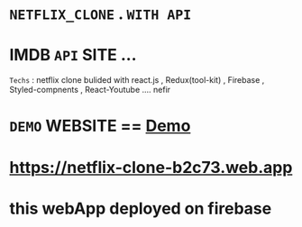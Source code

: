 # ` NETFLIX_CLONE ` . ` WITH API `
# IMDB `API` SITE ...

`Techs` : netflix clone bulided with react.js , Redux(tool-kit) , Firebase , Styled-compnents , React-Youtube ....
nefir
# `DEMO` WEBSITE == [Demo]( https://netflix-clone-b2c73.web.app)

# https://netflix-clone-b2c73.web.app    
# this webApp deployed on firebase 


